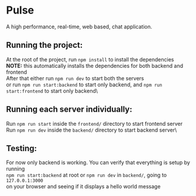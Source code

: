 # Pulse
A high performance, real-time, web based, chat application.

## Running the project:
At the root of the project, run `npm install` to install the dependencies\
**NOTE:** this automatically installs the dependencies for both backend and frontend\
After that either run `npm run dev` to start both the servers\
or run `npm run start:backend` to start only backend, and `npm run start:frontend` to start only backend\

## Running each server individually:
Run `npm run start` inside the `frontend/` directory to start frontend server\
Run `npm run dev` inside the `backend/` directory to start backend server\

## Testing:
For now only backend is working. You can verify that everything is setup by running\
`npm run start:backend` at root or `npm run dev` in `backend/`, going to `127.0.0.1:3000`\
on your browser and seeing if it displays a hello world message
